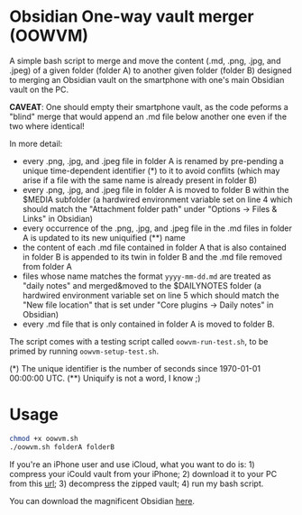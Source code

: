 # Obsidian One-way vault merger (OOWVM)
A simple bash script to merge and move the content (.md, .png, .jpg, and .jpeg) of a given folder (folder A) to another given folder (folder B) designed to merging an Obsidian vault on the smartphone with one's main Obsidian vault on the PC.

**CAVEAT**: One should empty their smartphone vault, as the code peforms a "blind" merge that would append an .md file below another one even if the two where identical!

In more detail:
- every .png, .jpg, and .jpeg file in folder A is renamed by pre-pending a unique time-dependent identifier (*) to it to avoid conflits (which may arise if a file with the same name is already present in folder B)
- every .png, .jpg, and .jpeg file in folder A is moved to folder B within the $MEDIA subfolder (a hardwired environment variable set on line 4 which should match the "Attachment folder path" under "Options -> Files & Links" in Obsidian)
- every occurrence of the .png, .jpg, and .jpeg file in the .md files in folder A is updated to its new uniquified (**) name
- the content of each .md file contained in folder A that is also contained in folder B is appended to its twin in folder B and the .md file removed from folder A
- files whose name matches the format `yyyy-mm-dd.md` are treated as "daily notes" and merged&moved to the $DAILYNOTES folder (a hardwired environment variable set on line 5 which should match the "New file location" that is set under "Core plugins -> Daily notes" in Obsidian)
- every .md file that is only contained in folder A is moved to folder B.

The script comes with a testing script called `oowvm-run-test.sh`, to be primed by running `oowvm-setup-test.sh`.

(*) The unique identifier is the number of seconds since 1970-01-01 00:00:00 UTC.
(**) Uniquify is not a word, I know ;)

# Usage
```bash
chmod +x oowvm.sh
./oowvm.sh folderA folderB
```
If you're an iPhone user and use iCloud, what you want to do is: 1) compress your iCould vault from your iPhone; 2) download it to your PC from this [url](https://www.icloud.com/iclouddrive); 3) decompress the zipped vault; 4) run my bash script.

You can download the magnificent Obsidian [here](https://obsidian.md).
